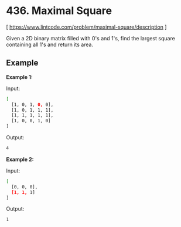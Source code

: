 # 436. Maximal Square
[ https://www.lintcode.com/problem/maximal-square/description ]

Given a 2D binary matrix filled with 0's and 1's, find the largest square containing all 1's and return its area.

## Example
**Example 1:**

Input:
```sh
[
  [1, 0, 1, 0, 0],
  [1, 0, 1, 1, 1],
  [1, 1, 1, 1, 1],
  [1, 0, 0, 1, 0]
]
```
Output:
```sh
4
```

**Example 2:**

Input:
```sh
[
  [0, 0, 0],
  [1, 1, 1]
]
```
Output:
```sh
1
```